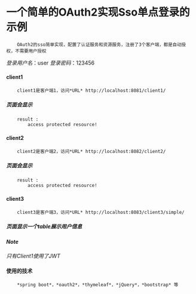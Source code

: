 # 一个简单的OAuth2实现Sso单点登录的示例

        OAuth2的sso简单实现，配置了认证服务和资源服务，注册了3个客户端，都是自动授权，不需要用户授权

*登录用户名*：user
*登录密码*：123456

#### client1
        client1是客户端1，访问*URL* http://localhost:8081/client1/
##### 页面会显示
        result :
            access protected resource!
#### client2
        client2是客户端2，访问*URL* http://localhost:8082/client2/
##### 页面会显示
        result :
            access protected resource!
#### client3
        client3是客户端3，访问*URL* http://localhost:8083/client3/simple/
        
##### 页面显示一个table展示用户信息

#### *Note*
*只有Client1使用了JWT*

#### 使用的技术
        *spring boot*，*oauth2*，*thymeleaf*，*jQuery*，*bootstrap* 等
